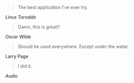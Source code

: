 > The best application I've ever try.

_Linus Torvalds_


> Damn, this is great!!

_Oscar Wilde_


> Should be used everywhere. Except under the water.

Larry Page


> I did it.

_Audio_
